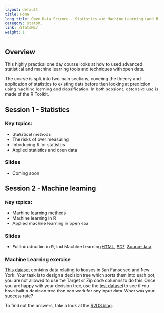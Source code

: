 ```yaml
---
layout: default
title: Home
long_title: Open Data Science - Statistics and Machine Learning (and R)
category: statsml
link: /StatsML/
weight: 1
---
```


## Overview

This highly practical one day course looks at how to used advanced statistical and machine learning tools and techniques with open data.

The course is split into two main sections, covering the threory and application of statistics to existing data before then looking at prediction using machine learning and classification. In both sessions, estensive use is made of the R Toolkit. 

## Session 1 - Statistics

### Key topics:
* Statistical methods
* The risks of over measuring
* Introducing R for statistics
* Applied statistics and open data

### Slides
* Coming soon

## Session 2 - Machine learning

### Key topics:
* Machine learning methods
* Machine learning in R
* Applied machine learning in open daa

### Slides
* Full introduction to R, incl Machine Learning [HTML](fullr/), [PDF](fullr/fullr.pdf), [Source data](fullr/fullr.zip)

### Machine Learning exercise

[This dataset](data/training-data.csv) contains data relating to houses in San Fanscisco and New York. Your task is to design a decision tree which sorts them into each pot, you are not allowed to use the Target or Zip code columns to do this. Once you are happy with your decision tree, use the [test dataset](data/test-data.csv) to see if you have built a decision tree than can work for any input data. What was your success rate?

To find out the answers, take a look at the [R2D3 blog](http://www.r2d3.us/visual-intro-to-machine-learning-part-1/). 
